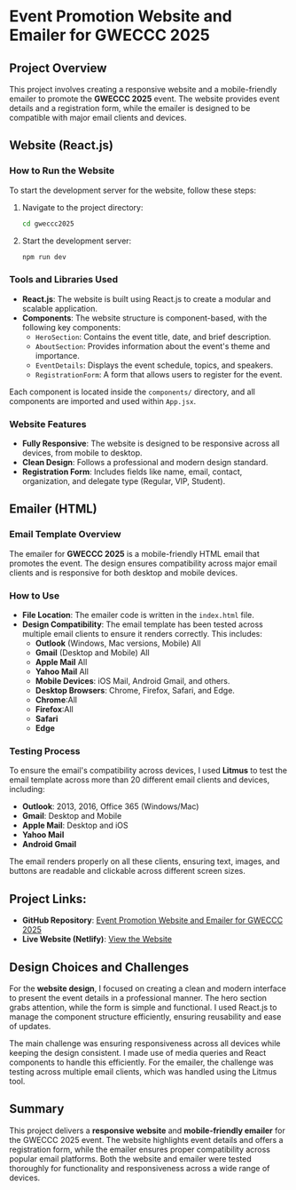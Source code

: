 
# Event Promotion Website and Emailer for GWECCC 2025

## Project Overview
This project involves creating a responsive website and a mobile-friendly emailer to promote the **GWECCC 2025** event. The website provides event details and a registration form, while the emailer is designed to be compatible with major email clients and devices.

## Website (React.js)

### How to Run the Website

To start the development server for the website, follow these steps:

1. Navigate to the project directory:
   ```bash
   cd gweccc2025
   ```

2. Start the development server:
   ```bash
   npm run dev
   ```

### Tools and Libraries Used

- **React.js**: The website is built using React.js to create a modular and scalable application.
- **Components**: The website structure is component-based, with the following key components:
  - `HeroSection`: Contains the event title, date, and brief description.
  - `AboutSection`: Provides information about the event's theme and importance.
  - `EventDetails`: Displays the event schedule, topics, and speakers.
  - `RegistrationForm`: A form that allows users to register for the event.

Each component is located inside the `components/` directory, and all components are imported and used within `App.jsx`.

### Website Features

- **Fully Responsive**: The website is designed to be responsive across all devices, from mobile to desktop.
- **Clean Design**: Follows a professional and modern design standard.
- **Registration Form**: Includes fields like name, email, contact, organization, and delegate type (Regular, VIP, Student).

## Emailer (HTML)

### Email Template Overview

The emailer for **GWECCC 2025** is a mobile-friendly HTML email that promotes the event. The design ensures compatibility across major email clients and is responsive for both desktop and mobile devices.

### How to Use

- **File Location**: The emailer code is written in the `index.html` file.
- **Design Compatibility**: The email template has been tested across multiple email clients to ensure it renders correctly. This includes:
  - **Outlook** (Windows, Mac versions, Mobile) All
  - **Gmail** (Desktop and Mobile) All
  - **Apple Mail** All
  - **Yahoo Mail** All
  - **Mobile Devices**: iOS Mail, Android Gmail, and others.
  - **Desktop Browsers**: Chrome, Firefox, Safari, and Edge.
  - **Chrome**:All
  - **Firefox**:All 
  - **Safari** 
  - **Edge**
### Testing Process

To ensure the email's compatibility across devices, I used **Litmus** to test the email template across more than 20 different email clients and devices, including:

- **Outlook**: 2013, 2016, Office 365 (Windows/Mac)
- **Gmail**: Desktop and Mobile
- **Apple Mail**: Desktop and iOS
- **Yahoo Mail**
- **Android Gmail**

The email renders properly on all these clients, ensuring text, images, and buttons are readable and clickable across different screen sizes.

## Project Links:
- **GitHub Repository**: [Event Promotion Website and Emailer for GWECCC 2025](https://github.com/Gyanmaurya/Event-Promotion-Website-and-Emailer-for-GWECCC-2025.git)
- **Live Website (Netlify)**: [View the Website](https://dreamy-froyo-c14bf2.netlify.app/)

## Design Choices and Challenges
For the **website design**, I focused on creating a clean and modern interface to present the event details in a professional manner. The hero section grabs attention, while the form is simple and functional. I used React.js to manage the component structure efficiently, ensuring reusability and ease of updates.

The main challenge was ensuring responsiveness across all devices while keeping the design consistent. I made use of media queries and React components to handle this efficiently. For the emailer, the challenge was testing across multiple email clients, which was handled using the Litmus tool.

## Summary

This project delivers a **responsive website** and **mobile-friendly emailer** for the GWECCC 2025 event. The website highlights event details and offers a registration form, while the emailer ensures proper compatibility across popular email platforms. Both the website and emailer were tested thoroughly for functionality and responsiveness across a wide range of devices.
